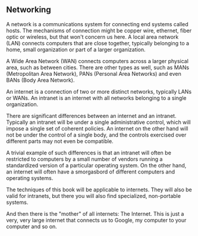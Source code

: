 ## Networking

A network is a communications system for connecting end systems called hosts. The mechanisms of connection might be copper wire, ethernet, fiber optic or wireless, but that won't concern us here. A local area network (LAN) connects computers that are close together, typically belonging to a home, small organization or part of a larger organization.

A Wide Area Network (WAN) connects computers across a larger physical area, such as between cities. There are other types as well, such as MANs (Metropolitan Area Network), PANs (Personal Area Networks) and even BANs (Body Area Network).

An internet is a connection of two or more distinct networks, typically LANs or WANs. An intranet is an internet with all networks belonging to a single organization.

There are significant differences between an internet and an intranet. Typically an intranet will be under a single administrative control, which will impose a single set of coherent policies. An internet on the other hand will not be under the control of a single body, and the controls exercised over different parts may not even be compatible.

A trivial example of such differences is that an intranet will often be restricted to computers by a small number of vendors running a standardized version of a particular operating system. On the other hand, an internet will often have a smorgasbord of different computers and operating systems.

The techniques of this book will be applicable to internets. They will also be valid for intranets, but there you will also find specialized, non-portable systems.

And then there is the "mother" of all internets: The Internet. This is just a very, very large internet that connects us to Google, my computer to your computer and so on. 
